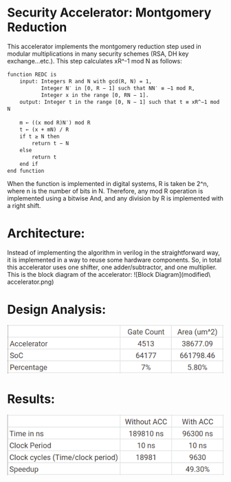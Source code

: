 # Security Accelerator: Montgomery Reduction
This accelerator implements the montgomery reduction step used in modular multiplications in many security schemes (RSA, DH key exchange...etc.). This step calculates xR^-1 mod N as follows:
```
function REDC is
    input: Integers R and N with gcd(R, N) = 1,
           Integer N′ in [0, R − 1] such that NN′ ≡ −1 mod R,
           Integer x in the range [0, RN − 1].
    output: Integer t in the range [0, N − 1] such that t ≡ xR^−1 mod N

    m ← ((x mod R)N′) mod R
    t ← (x + mN) / R
    if t ≥ N then
        return t − N
    else
        return t
    end if
end function
```
When the function is implemented in digital systems, R is taken be 2^n, where n is the number of bits in N. Therefore, any mod R operation is implemented using a bitwise And, and any division by R is implemented with a right shift.
# Architecture:
Instead of implementing the algorithm in verilog in the straightforward way, it is implemented in a way to reuse some hardware components. So, in total this accelerator uses one shifter, one adder/subtractor, and one multiplier.
This is the block diagram of the accelerator:
![Block Diagram](modified\ accelerator.png)
# Design Analysis:
![Design Analysis](design_analysis.png)
# Results:
![Results](results.png)
